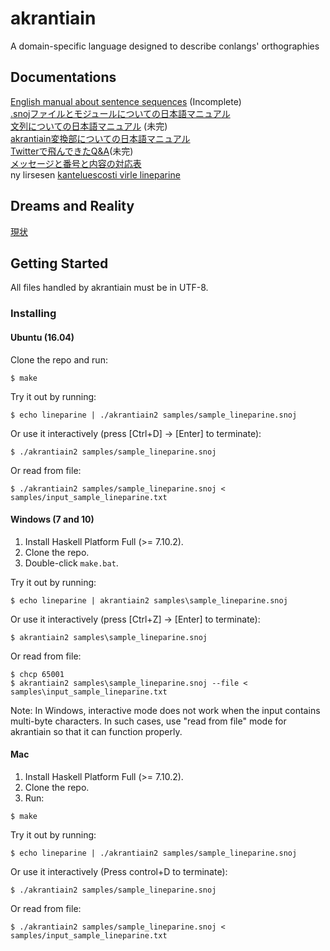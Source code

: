 # akrantiain
A domain-specific language designed to describe conlangs' orthographies

## Documentations
[English manual about sentence sequences](https://sozysozbot.github.io/akrantiain2/manuals/manuals_en.htm) (Incomplete)  
[.snojファイルとモジュールについての日本語マニュアル](https://sozysozbot.github.io/akrantiain2/manuals/modules_ja.htm)   
[文列についての日本語マニュアル](https://sozysozbot.github.io/akrantiain2/manuals/manuals_ja.htm) (未完)  
[akrantiain変換部についての日本語マニュアル](https://sozysozbot.github.io/akrantiain2/manuals/conversions_ja.htm)   
[Twitterで飛んできたQ&A](https://sozysozbot.github.io/akrantiain2/manuals/FAQ_ja.htm)(未完)  
[メッセージと番号と内容の対応表](https://github.com/sozysozbot/akrantiain2/blob/master/manuals/error_ids_ja.md)  
ny lirsesen [kanteluescosti virle lineparine](https://sozysozbot.github.io/akrantiain2/manuals/manuals_conlang_lpa.htm)  

## Dreams and Reality
[現状](https://sozysozbot.github.io/akrantiain2/samples/current_situation.htm)

## Getting Started

All files handled by akrantiain must be in UTF-8.

### Installing
#### Ubuntu (16.04)
Clone the repo and run:
```
$ make
```

Try it out by running:
```
$ echo lineparine | ./akrantiain2 samples/sample_lineparine.snoj
```

Or use it interactively (press [Ctrl+D] -> [Enter] to terminate):
```
$ ./akrantiain2 samples/sample_lineparine.snoj
```

Or read from file:
```
$ ./akrantiain2 samples/sample_lineparine.snoj < samples/input_sample_lineparine.txt
```

#### Windows (7 and 10)
1. Install Haskell Platform Full (>= 7.10.2).
2. Clone the repo.
3. Double-click `make.bat`.

Try it out by running:
```
$ echo lineparine | akrantiain2 samples\sample_lineparine.snoj
```

Or use it interactively (press [Ctrl+Z] -> [Enter] to terminate):
```
$ akrantiain2 samples\sample_lineparine.snoj
```

Or read from file:
```
$ chcp 65001
$ akrantiain2 samples\sample_lineparine.snoj --file < samples\input_sample_lineparine.txt
```

Note: In Windows, interactive mode does not work when the input contains multi-byte characters.
In such cases, use "read from file" mode for akrantiain so that it can function properly.

#### Mac
1. Install Haskell Platform Full (>= 7.10.2).
2. Clone the repo.
3. Run:
```
$ make
```

Try it out by running:
```
$ echo lineparine | ./akrantiain2 samples/sample_lineparine.snoj
```

Or use it interactively (Press control+D to terminate):
```
$ ./akrantiain2 samples/sample_lineparine.snoj
```

Or read from file:
```
$ ./akrantiain2 samples/sample_lineparine.snoj < samples/input_sample_lineparine.txt
```
